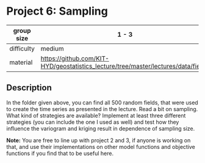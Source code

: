 # Project 6: Sampling

| group size |    1 - 3        |
|------------|-----------------|
| difficulty |      medium     |
| material   | https://github.com/KIT-HYD/geostatistics_lecture/tree/master/lectures/data/field3  |

## Description

In the folder given above, you can find all 500 random fields, that were used to create the time series
as presented in the lecture. Read a bit on sampling. What kind of strategies are available?
Implement at least three different strategies (you can include the one I used as well) and test 
how they influence the variogram and kriging result in dependence of sampling size.

**Note:** You are free to line up with project 2 and 3, if anyone is working on that, and use their 
implementations on other model functions and objective functions if you find that to be useful here.
